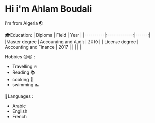 # Hi i'm Ahlam Boudali

i'm from Algeria 🌏

🎓Education: 
| Diploma | Field | Year | 
|----------|:-------------:|------:|
|Master degree | Accounting and Audit | 2019 | 
| License degree | Accounting and Finance | 2017 | 
| | | |

 Hobbies 😍😍 :

- Travelling 🔥
- Reading 📚
- cooking 🍜
- swimming 🏊

📕Languages :

- Arabic
- English
- French
